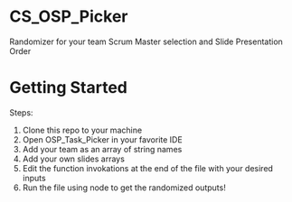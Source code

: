 # CS_OSP_Picker

  Randomizer for your team Scrum Master selection and Slide Presentation Order

# Getting Started

  Steps:
  1. Clone this repo to your machine
  2. Open OSP_Task_Picker in your favorite IDE
  3. Add your team as an array of string names
  4. Add your own slides arrays
  5. Edit the function invokations at the end of the file with your desired inputs
  6. Run the file using node to get the randomized outputs!
